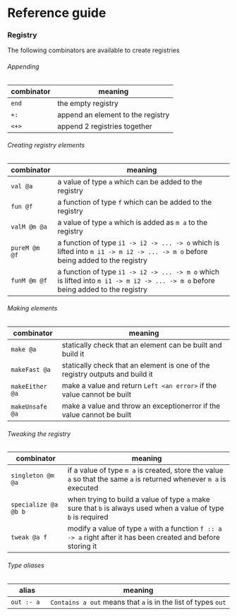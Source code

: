 # Reference guide

### Registry

The following combinators are available to create registries

###### Appending

 combinator             | meaning
 ---------------------- | -------
   `end`                | the empty registry
   `+:`                 | append an element to the registry
   `<+>`                | append 2 registries together

###### Creating registry elements

 combinator             | meaning
 ---------------------- | -------
   `val @a`             | a value of type `a` which can be added to the registry
   `fun @f`             | a function of type `f` which can be added to the registry
   `valM @m @a`         | a value of type `a` which is added as `m a` to the registry
   `pureM @m @f`        | a function of type `i1 -> i2 -> ... -> o` which is lifted into `m i1 -> m i2 -> ... -> m o` before being added to the registry
   `funM @m @f`         | a function of type `i1 -> i2 -> ... -> m o` which is lifted into `m i1 -> m i2 -> ... -> m o` before being added to the registry

###### Making elements

 combinator             | meaning
 ---------------------- | -------
   `make @a`            | statically check that an element can be built and build it
   `makeFast @a`        | statically check that an element is one of the registry outputs and build it
   `makeEither @a`      | make a value and return `Left <an error>` if the value cannot be built
   `makeUnsafe @a`      | make a value and throw an exceptionerror if the value cannot be built

###### Tweaking the registry

 combinator             | meaning
 ---------------------- | -------
   `singleton @m @a`    | if a value of type `m a` is created, store the value `a` so that the same `a` is returned whenever `m a` is executed
   `specialize @a @b b` | when trying to build a value of type `a` make sure that `b` is always used when a value of type `b` is required
   `tweak @a f`         | modify a value of type `a` with a function `f :: a -> a` right after it has been created and before storing it

###### Type aliases

 alias             | meaning
 ----------------- | -------
   `out :- a `     | `Contains a out` means that `a` is in the list of types `out`
